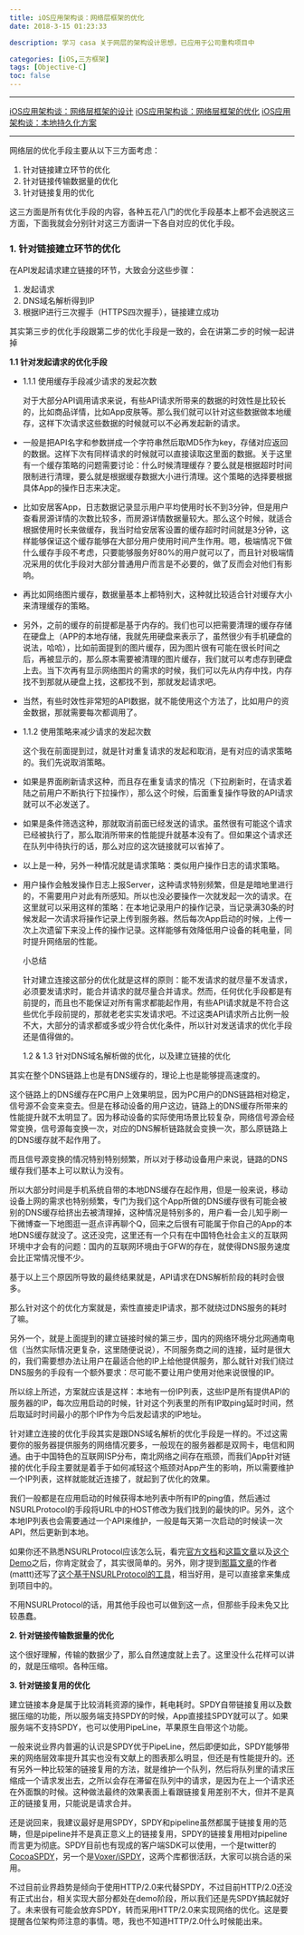 ```yaml
---
title: iOS应用架构谈：网络层框架的优化
date: 2018-3-15 01:23:33

description: 学习 casa 关于网层的架构设计思想，已应用于公司重构项目中

categories: [iOS,三方框架]
tags: [Objective-C]
toc: false 
---
```


***
[iOS应用架构谈：网络层框架的设计](https://xiaopengmonsters.github.io/2018/03/10/iOS%E5%BA%94%E7%94%A8%E6%9E%B6%E6%9E%84%E8%B0%88%EF%BC%9A%E7%BD%91%E7%BB%9C%E5%B1%82%E6%A1%86%E6%9E%B6%E7%9A%84%E8%AE%BE%E8%AE%A1/)
[iOS应用架构谈：网络层框架的优化](https://xiaopengmonsters.github.io/2018/03/15/iOS%E5%BA%94%E7%94%A8%E6%9E%B6%E6%9E%84%E8%B0%88%EF%BC%9A%E7%BD%91%E7%BB%9C%E5%B1%82%E6%A1%86%E6%9E%B6%E7%9A%84%E4%BC%98%E5%8C%96/)
[iOS应用架构谈：本地持久化方案](https://xiaopengmonsters.github.io/2018/03/18/iOS%E5%BA%94%E7%94%A8%E6%9E%B6%E6%9E%84%E8%B0%88%EF%BC%9A%E6%9C%AC%E5%9C%B0%E6%8C%81%E4%B9%85%E5%8C%96%E6%96%B9%E6%A1%88%E5%8F%8A%E5%8A%A8%E6%80%81%E9%83%A8%E7%BD%B2/)
***


网络层的优化手段主要从以下三方面考虑：

1. 针对链接建立环节的优化
2. 针对链接传输数据量的优化
3. 针对链接复用的优化

这三方面是所有优化手段的内容，各种五花八门的优化手段基本上都不会逃脱这三方面，下面我就会分别针对这三方面讲一下各自对应的优化手段。

### 1. 针对链接建立环节的优化

在API发起请求建立链接的环节，大致会分这些步骤：

1. 发起请求
2. DNS域名解析得到IP
3. 根据IP进行三次握手（HTTPS四次握手），链接建立成功

其实第三步的优化手段跟第二步的优化手段是一致的，会在讲第二步的时候一起讲掉

**1.1 针对发起请求的优化手段**

* 1.1.1 使用缓存手段减少请求的发起次数

   对于大部分API调用请求来说，有些API请求所带来的数据的时效性是比较长的，比如商品详情，比如App皮肤等。那么我们就可以针对这些数据做本地缓存，这样下次请求这些数据的时候就可以不必再发起新的请求。
   
* 一般是把API名字和参数拼成一个字符串然后取MD5作为key，存储对应返回的数据。这样下次有同样请求的时候就可以直接读取这里面的数据。关于这里有一个缓存策略的问题需要讨论：什么时候清理缓存？要么就是根据超时时间限制进行清理，要么就是根据缓存数据大小进行清理。这个策略的选择要根据具体App的操作日志来决定。

* 比如安居客App，日志数据记录显示用户平均使用时长不到3分钟，但是用户查看房源详情的次数比较多，而房源详情数据量较大。那么这个时候，就适合根据使用时长来做缓存，我当时给安居客设置的缓存超时时间就是3分钟，这样能够保证这个缓存能够在大部分用户使用时间产生作用。嗯，极端情况下做什么缓存手段不考虑，只要能够服务好80%的用户就可以了，而且针对极端情况采用的优化手段对大部分普通用户而言是不必要的，做了反而会对他们有影响。

* 再比如网络图片缓存，数据量基本上都特别大，这种就比较适合针对缓存大小来清理缓存的策略。

* 另外，之前的缓存的前提都是基于内存的。我们也可以把需要清理的缓存存储在硬盘上（APP的本地存储，我就先用硬盘来表示了，虽然很少有手机硬盘的说法，哈哈），比如前面提到的图片缓存，因为图片很有可能在很长时间之后，再被显示的，那么原本需要被清理的图片缓存，我们就可以考虑存到硬盘上去。当下次再有显示网络图片的需求的时候，我们可以先从内存中找，内存找不到那就从硬盘上找，这都找不到，那就发起请求吧。

* 当然，有些时效性非常短的API数据，就不能使用这个方法了，比如用户的资金数据，那就需要每次都调用了。

* 1.1.2 使用策略来减少请求的发起次数

  这个我在前面提到过，就是针对重复请求的发起和取消，是有对应的请求策略的。我们先说取消策略。
  
* 如果是界面刷新请求这种，而且存在重复请求的情况（下拉刷新时，在请求着陆之前用户不断执行下拉操作），那么这个时候，后面重复操作导致的API请求就可以不必发送了。

* 如果是条件筛选这种，那就取消前面已经发送的请求。虽然很有可能这个请求已经被执行了，那么取消所带来的性能提升就基本没有了。但如果这个请求还在队列中待执行的话，那么对应的这次链接就可以省掉了。

* 以上是一种，另外一种情况就是请求策略：类似用户操作日志的请求策略。

* 用户操作会触发操作日志上报Server，这种请求特别频繁，但是是暗地里进行的，不需要用户对此有所感知。所以也没必要操作一次就发起一次的请求。在这里就可以采用这样的策略：在本地记录用户的操作记录，当记录满30条的时候发起一次请求将操作记录上传到服务器。然后每次App启动的时候，上传一次上次遗留下来没上传的操作记录。这样能够有效降低用户设备的耗电量，同时提升网络层的性能。

   小总结
   
   针对建立连接这部分的优化就是这样的原则：能不发请求的就尽量不发请求，必须要发请求时，能合并请求的就尽量合并请求。然而，任何优化手段都是有前提的，而且也不能保证对所有需求都能起作用，有些API请求就是不符合这些优化手段前提的，那就老老实实发请求吧。不过这类API请求所占比例一般不大，大部分的请求都或多或少符合优化条件，所以针对发送请求的优化手段还是值得做的。
   
  1.2 & 1.3 针对DNS域名解析做的优化，以及建立链接的优化

 其实在整个DNS链路上也是有DNS缓存的，理论上也是能够提高速度的。
 
 这个链路上的DNS缓存在PC用户上效果明显，因为PC用户的DNS链路相对稳定，信号源不会变来变去。但是在移动设备的用户这边，链路上的DNS缓存所带来的性能提升就不太明显了。因为移动设备的实际使用场景比较复杂，网络信号源会经常变换，信号源每变换一次，对应的DNS解析链路就会变换一次，那么原链路上的DNS缓存就不起作用了。
 
 而且信号源变换的情况特别特别频繁，所以对于移动设备用户来说，链路的DNS缓存我们基本上可以默认为没有。
 
 所以大部分时间是手机系统自带的本地DNS缓存在起作用，但是一般来说，移动设备上网的需求也特别频繁，专门为我们这个App所做的DNS缓存很有可能会被别的DNS缓存给挤出去被清理掉，这种情况是特别多的，用户看一会儿知乎刷一下微博查一下地图逛一逛点评再聊个Q，回来之后很有可能属于你自己的App的本地DNS缓存就没了。这还没完，这里还有一个只有在中国特色社会主义的互联网环境中才会有的问题：国内的互联网环境由于GFW的存在，就使得DNS服务速度会比正常情况慢不少。
 
 基于以上三个原因所导致的最终结果就是，API请求在DNS解析阶段的耗时会很多。
 
  那么针对这个的优化方案就是，索性直接走IP请求，那不就绕过DNS服务的耗时了嘛。
 
  另外一个，就是上面提到的建立链接时候的第三步，国内的网络环境分北网通南电信（当然实际情况更复杂，这里随便说说），不同服务商之间的连接，延时是很大的，我们需要想办法让用户在最适合他的IP上给他提供服务，那么就针对我们绕过DNS服务的手段有一个额外要求：尽可能不要让用户使用对他来说很慢的IP。
 
  所以综上所述，方案就应该是这样：本地有一份IP列表，这些IP是所有提供API的服务器的IP，每次应用启动的时候，针对这个列表里的所有IP取ping延时时间，然后取延时时间最小的那个IP作为今后发起请求的IP地址。

  针对建立连接的优化手段其实是跟DNS域名解析的优化手段是一样的。不过这需要你的服务器提供服务的网络情况要多，一般现在的服务器都是双网卡，电信和网通。由于中国特色的互联网ISP分布，南北网络之间存在瓶颈，而我们App针对链接的优化手段主要就是着手于如何减轻这个瓶颈对App产生的影响，所以需要维护一个IP列表，这样就能就近连接了，就起到了优化的效果。

  我们一般都是在应用启动的时候获得本地列表中所有IP的ping值，然后通过NSURLProtocol的手段将URL中的HOST修改为我们找到的最快的IP。另外，这个本地IP列表也会需要通过一个API来维护，一般是每天第一次启动的时候读一次API，然后更新到本地。

  如果你还不熟悉NSURLProtocol应该怎么玩，看完[官方文档](https://developer.apple.com/documentation/foundation/nsurlprotocol)和[这篇文章](https://nshipster.com/nsurlprotocol/)以及[这个Demo](https://github.com/rmls/NSURLProtocolExample)之后，你肯定就会了，其实很简单的。另外，刚才提到[那篇文章](https://nshipster.com/nsurlprotocol/)的作者(mattt)还写了[这个基于NSURLProtocol的工具](https://github.com/mattt/NSEtcHosts)，相当好用，是可以直接拿来集成到项目中的。

   不用NSURLProtocol的话，用其他手段也可以做到这一点，但那些手段未免又比较愚蠢。

**2. 针对链接传输数据量的优化**

这个很好理解，传输的数据少了，那么自然速度就上去了。这里没什么花样可以讲的，就是压缩呗。各种压缩。

**3. 针对链接复用的优化**

建立链接本身是属于比较消耗资源的操作，耗电耗时。SPDY自带链接复用以及数据压缩的功能，所以服务端支持SPDY的时候，App直接挂SPDY就可以了。如果服务端不支持SPDY，也可以使用PipeLine，苹果原生自带这个功能。

一般来说业界内普遍的认识是SPDY优于PipeLine，然后即便如此，SPDY能够带来的网络层效率提升其实也没有文献上的图表那么明显，但还是有性能提升的。还有另外一种比较笨的链接复用的方法，就是维护一个队列，然后将队列里的请求压缩成一个请求发出去，之所以会存在滞留在队列中的请求，是因为在上一个请求还在外面飘的时候。这种做法最终的效果表面上看跟链接复用差别不大，但并不是真正的链接复用，只能说是请求合并。

还是说回来，我建议最好是用SPDY，SPDY和pipeline虽然都属于链接复用的范畴，但是pipeline并不是真正意义上的链接复用，SPDY的链接复用相对pipeline而言更为彻底。SPDY目前也有现成的客户端SDK可以使用，一个是twitter的[CocoaSPDY](https://github.com/twitter/CocoaSPDY)，另一个是[Voxer/iSPDY](https://github.com/Voxer/iSPDY)，这两个库都很活跃，大家可以挑合适的采用。


不过目前业界趋势是倾向于使用HTTP/2.0来代替SPDY，不过目前HTTP/2.0还没有正式出台，相关实现大部分都处在demo阶段，所以我们还是先SPDY搞起就好了。未来很有可能会放弃SPDY，转而采用HTTP/2.0来实现网络的优化。这是要提醒各位架构师注意的事情。嗯，我也不知道HTTP/2.0什么时候能出来。